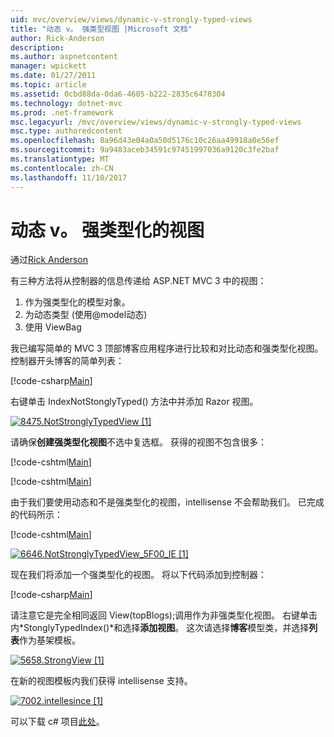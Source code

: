 ```yaml
---
uid: mvc/overview/views/dynamic-v-strongly-typed-views
title: "动态 v。 强类型视图 |Microsoft 文档"
author: Rick-Anderson
description: 
ms.author: aspnetcontent
manager: wpickett
ms.date: 01/27/2011
ms.topic: article
ms.assetid: 0cbd88da-0da6-4605-b222-2835c6478304
ms.technology: dotnet-mvc
ms.prod: .net-framework
msc.legacyurl: /mvc/overview/views/dynamic-v-strongly-typed-views
msc.type: authoredcontent
ms.openlocfilehash: 8a96d43e04a0a50d5176c10c26aa49918a0e56ef
ms.sourcegitcommit: 9a9483aceb34591c97451997036a9120c3fe2baf
ms.translationtype: MT
ms.contentlocale: zh-CN
ms.lasthandoff: 11/10/2017
---
```

<a name="dynamic-v-strongly-typed-views"></a>动态 v。 强类型化的视图
====================
通过[Rick Anderson](https://github.com/Rick-Anderson)

有三种方法将从控制器的信息传递给 ASP.NET MVC 3 中的视图：

1. 作为强类型化的模型对象。
2. 为动态类型 (使用@model动态)
3. 使用 ViewBag

我已编写简单的 MVC 3 顶部博客应用程序进行比较和对比动态和强类型化视图。 控制器开头博客的简单列表：

[!code-csharp[Main](dynamic-v-strongly-typed-views/samples/sample1.cs)]

右键单击 IndexNotStonglyTyped() 方法中并添加 Razor 视图。

[![8475.NotStronglyTypedView [1]](dynamic-v-strongly-typed-views/_static/image2.png)](dynamic-v-strongly-typed-views/_static/image1.png)

请确保**创建强类型化视图**不选中复选框。 获得的视图不包含很多：

[!code-cshtml[Main](dynamic-v-strongly-typed-views/samples/sample2.cshtml)]

[!code-cshtml[Main](dynamic-v-strongly-typed-views/samples/sample3.cshtml)]

由于我们要使用动态和不是强类型化的视图，intellisense 不会帮助我们。 已完成的代码所示：

[!code-cshtml[Main](dynamic-v-strongly-typed-views/samples/sample4.cshtml)]

[![6646.NotStronglyTypedView_5F00_IE [1]](dynamic-v-strongly-typed-views/_static/image4.png)](dynamic-v-strongly-typed-views/_static/image3.png)

现在我们将添加一个强类型化的视图。 将以下代码添加到控制器：

[!code-csharp[Main](dynamic-v-strongly-typed-views/samples/sample5.cs)]


请注意它是完全相同返回 View(topBlogs);调用作为非强类型化视图。 右键单击内*StonglyTypedIndex()*和选择**添加视图**。 这次请选择**博客**模型类，并选择**列表**作为基架模板。

[![5658.StrongView [1]](dynamic-v-strongly-typed-views/_static/image6.png)](dynamic-v-strongly-typed-views/_static/image5.png)

在新的视图模板内我们获得 intellisense 支持。

[![7002.intellesince [1]](dynamic-v-strongly-typed-views/_static/image8.png)](dynamic-v-strongly-typed-views/_static/image7.png)

可以下载 c# 项目[此处](https://blogs.msdn.com/cfs-file.ashx/__key/CommunityServer-Blogs-Components-WeblogFiles/00-00-01-11-73-SSMS/1817.Mvc3ViewDemo.zip)。
